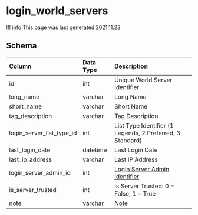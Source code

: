 # login_world_servers

!!! info
	This page was last generated 2021.11.23

## Schema

| Column | Data Type | Description |
| :--- | :--- | :--- |
| id | int | Unique World Server Identifier |
| long_name | varchar | Long Name |
| short_name | varchar | Short Name |
| tag_description | varchar | Tag Description |
| login_server_list_type_id | int | List Type Identifier (1 Legends, 2 Preferred, 3 Standard) |
| last_login_date | datetime | Last Login Date |
| last_ip_address | varchar | Last IP Address |
| login_server_admin_id | int | [Login Server Admin Identifier](login_server_admins.md) |
| is_server_trusted | int | Is Server Trusted: 0 = False, 1 = True |
| note | varchar | Note |

